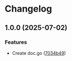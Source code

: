 # Changelog

## 1.0.0 (2025-07-02)


### Features

* Create doc.go ([7034b49](https://github.com/bodgit/test/commit/7034b49479cb0767916ab4dd28cb5eae942350d3))
